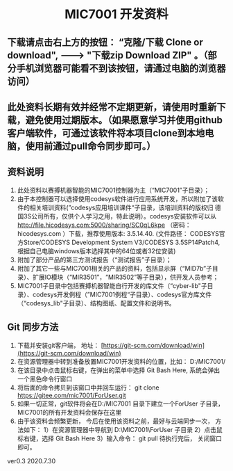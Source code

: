 # <center> MIC7001 开发资料 </center>

## 下载请点击右上方的按钮： “克隆/下载 Clone or download", --->  "下载zip  Download ZIP" 。（部分手机浏览器可能看不到该按钮，请通过电脑的浏览器访问）

## 此处资料长期有效并经常不定期更新，请使用时重新下载，避免使用过期版本。（如果愿意学习并使用github客户端软件，可通过该软件将本项目clone到本地电脑，使用前通过pull命令同步即可。）



## 资料说明

1. 此处资料以赛搏机器智能的MIC7001控制器为主（“MIC7001”子目录）；
2. 由于本控制器可以选择使用codesys软件进行应用系统开发，所以附加了该软件的相关培训资料(”codesys应用培训课件“子目录，该培训资料的版权归 德国3S公司所有，仅供个人学习之用，特此说明）。codesys安装软件可以从  http://file.hicodesys.com:5000/sharing/SC0qL6kpe   （密码：  hicodesys.com  ）下载，推荐使用版本: 3.5.14.40. (文件路径： CODESYS官方Store/CODESYS Development System V3/CODESYS 3.5SP14Patch4, 根据自己电脑windows版本选择其中的64位或者32位安装)
3. 附加了部分产品的第三方测试报告（“测试报告”子目录）；
4. 附加了其它一些与MIC7001相关的产品的资料，包括显示屏（“MID7b”子目录）、扩展IO模块（“MIR3501”，“MIR3502”等子目录），供开发人员参考；
5. MIC7001子目录中包括赛搏机器智能自行开发的库文件（“cyber-lib"子目录）、codesys开发例程（”MIC7001例程“子目录）、codesys官方库文件（“codesys_lib"子目录）、结构图纸、配置文件和说明书。

## Git 同步方法
1. 下载并安装git客户端， 地址： [https://git-scm.com/download/win](https://git-scm.com/download/win)
2.  在资源管理器中转到准备放置MIC7001开发资料的位置，比如：  D:/MIC7001/
3.  在该目录中点击鼠标右键，在弹出的菜单中选择 Git Bash Here, 系统会弹出一个黑色命令行窗口
4.  将后面的命令拷贝到该窗口中并回车运行：    git clone https://gitee.com/mic7001/ForUser.git
5.  如果一切正常，git软件将会在D:/MIC7001 目录下建立一个ForUser 子目录， MIC7001的所有开发资料会保存在这里
6.  由于该资料会频繁更新， 今后在使用该资料之前，最好与云端同步一次， 方法如下：
    1）在资源管理器中导航到 D:\MIC7001\ForUser 子目录
    2）点击鼠标右键，选择 Git Bash Here
    3）输入命令： git pull   待执行完后， 关闭窗口即可。


ver0.3 2020.7.30



